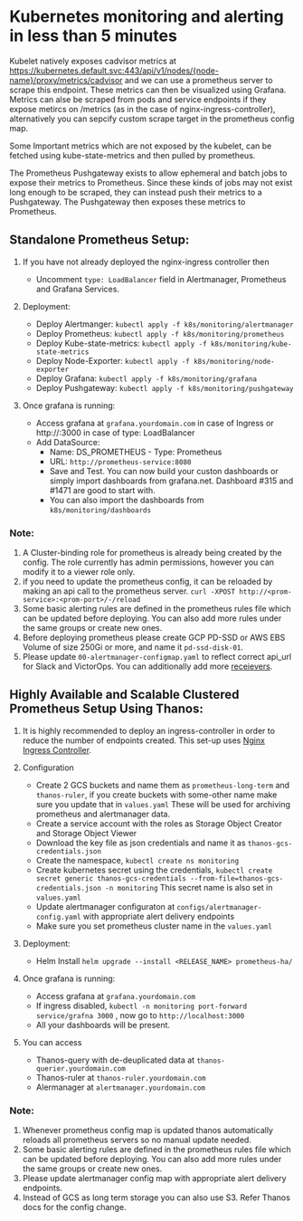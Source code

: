 # Kubernetes monitoring and alerting in less than 5 minutes

Kubelet natively exposes cadvisor metrics at https://kubernetes.default.svc:443/api/v1/nodes/{node-name}/proxy/metrics/cadvisor and we can use a prometheus server to scrape this endpoint. These metrics can then be visualized using Grafana. Metrics can alse be scraped from pods and service endpoints if they expose metircs on /metrics (as in the case of nginx-ingress-controller), alternatively you can sepcify custom scrape target in the prometheus config map. 

Some Important metrics which are not exposed by the kubelet, can be fetched using kube-state-metrics and then pulled by prometheus.

The Prometheus Pushgateway exists to allow ephemeral and batch jobs to expose their metrics to Prometheus. Since these kinds of jobs may not exist long enough to be scraped, they can instead push their metrics to a Pushgateway. The Pushgateway then exposes these metrics to Prometheus. 

## Standalone Prometheus Setup:

1. If you have not already deployed the nginx-ingress controller then
    - Uncomment `type: LoadBalancer` field in Alertmanager, Prometheus and Grafana Services.
2. Deployment: 
    - Deploy Alertmanger: `kubectl apply -f k8s/monitoring/alertmanager`
    - Deploy Prometheus: `kubectl apply -f k8s/monitoring/prometheus`
    - Deploy Kube-state-metrics: `kubectl apply -f k8s/monitoring/kube-state-metrics`
    - Deploy Node-Exporter: `kubectl apply -f k8s/monitoring/node-exporter`
    - Deploy Grafana: `kubectl apply -f k8s/monitoring/grafana`
    - Deploy Pushgateway: `kubectl apply -f k8s/monitoring/pushgateway`

3. Once grafana is running:
    - Access grafana at `grafana.yourdomain.com` in case of Ingress or http://<LB-IP>:3000 in case of type: LoadBalancer
    - Add DataSource: 
      - Name: DS_PROMETHEUS - Type: Prometheus 
      - URL: `http://prometheus-service:8080` 
      - Save and Test. You can now build your custon dashboards or simply import dashboards from grafana.net. Dashboard #315 and #1471 are good to start with.
      - You can also import the dashboards from `k8s/monitoring/dashboards`

### Note:

1. A Cluster-binding role for prometheus is already being created by the config. The role currently has admin permissions, however you can modify it to a viewer role only.
2. if you need to update the prometheus config, it can be reloaded by making an api call to the prometheus server. `curl -XPOST http://<prom-service>:<prom-port>/-/reload`
3. Some basic alerting rules are defined in the prometheus rules file which can be updated before deploying. You can also add more rules under the same groups or create new ones. 
4. Before deploying prometheus please create GCP PD-SSD or AWS EBS Volume of size 250Gi or more, and name it `pd-ssd-disk-01`.
5. Please update `00-alertmanager-configmap.yaml` to reflect correct api_url for Slack and VictorOps. You can additionally add more [receievers](https://prometheus.io/docs/alerting/configuration/).

## Highly Available and Scalable Clustered Prometheus Setup Using Thanos:

1. It is highly recommended to deploy an ingress-controller in order to reduce the number of endpoints created. This set-up uses [Nginx Ingress Controller](https://github.com/Thakurvaibhav/k8s/tree/master/ingress-controllers/nginx#ingress-controllers-for-aws-and-gke-based-kubernetes-clusters).

2. Configuration
    - Create 2 GCS buckets and name them as `prometheus-long-term` and `thanos-ruler`, if you create buckets with some-other name make sure you update that in `values.yaml` These will be used for archiving prometheus and alertmanager data. 
    - Create a service account with the roles as Storage Object Creator and Storage Object Viewer
    - Download the key file as json credentials and name it as `thanos-gcs-credentials.json`
    - Create the namespace, `kubectl create ns monitoring`
    - Create kubernetes secret using the credentials, `kubectl create secret generic thanos-gcs-credentials --from-file=thanos-gcs-credentials.json -n monitoring` This secret name is also set in `values.yaml`
    - Update alertmanager configuraton at `configs/alertmanager-config.yaml` with appropriate alert delivery endpoints
    - Make sure you set prometheus cluster name in the `values.yaml`


3. Deployment: 
    - Helm Install `helm upgrade --install <RELEASE_NAME> prometheus-ha/`

4. Once grafana is running:
    - Access grafana at `grafana.yourdomain.com`
    - If ingress disabled, `kubectl -n monitoring port-forward service/grafna 3000` , now go to `http://localhost:3000`
    - All your dashboards will be present. 

5. You can access 
    - Thanos-query with de-deuplicated data at `thanos-querier.yourdomain.com`
    - Thanos-ruler at `thanos-ruler.yourdomain.com`
    - Alermanager at `alertmanager.yourdomain.com`

### Note:

1. Whenever prometheus config map is updated thanos automatically reloads all prometheus servers so no manual update needed. 
2. Some basic alerting rules are defined in the prometheus rules file which can be updated before deploying. You can also add more rules under the same groups or create new ones.
3. Please update alertmanager config map with appropriate alert delivery endpoints. 
4. Instead of GCS as long term storage you can also use S3. Refer Thanos docs for the config change. 


